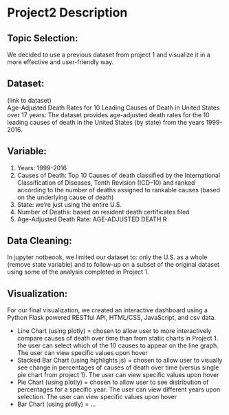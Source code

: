 # Project2 Description
 
## Topic Selection:
We decided to use a previous dataset from project 1 and visualize it in a more effective and user-friendly way. 
 
## Dataset:
(link to dataset)  
Age-Adjusted Death Rates for 10 Leading Causes of Death in United States over 17 years:
The dataset provides age-adjusted death rates for the 10 leading causes of death in the United States (by state) from the years 1999-2016.
 
## Variable: 
1. Years: 1999-2016
2. Causes of Death: Top 10 Causes of death classified by the International Classification of Diseases, Tenth Revision (ICD–10) and ranked according to the number of deaths assigned to rankable causes (based on the underlying cause of death)
3. State: we’re just using the entire U.S.
4. Number of Deaths: based on resident death certificates filed 
5. Age-Adjusted Death Rate: AGE-ADJUSTED DEATH R
 
## Data Cleaning:
In jupyter notbeook, we limited our dataset to: only the U.S. as a whole (remove state variable) and to follow-up on a subset of the original dataset using some of the analysis completed in Project 1. 
 
## Visualization:
For our final visualization, we created an interactive dashboard using a Python Flask powered RESTful API,  HTML/CSS, JavaScript, and csv data. 
- Line Chart (using plotly) = chosen to allow user to more interactively compare causes of death over time than from static charts in Project 1. the user can select which of the 10 causes to appear on the line graph. The user can view specific values upon hover 
- Stacked Bar Chart (using highlights js) = chosen to allow user to visually see change in percentages of causes of death over time (versus single pie chart from project 1). The user can view specific values upon hover 
- Pie Chart (using plotly) = chosen to allow user to see distribution of percentages for a specific year. The user can view different years upon selection. The user can view specific values upon hover 
- Bar Chart (using plotly) = ...
  
